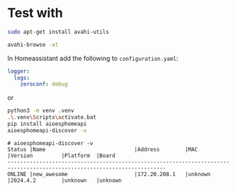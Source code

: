 # Test with

```bash
sudo apt-get install avahi-utils

avahi-browse -at

```

In Homeassistant add the following to `configuration.yaml`: 

```yaml
logger:
  logs:
    zeroconf: debug
```

or

```bash
python3 -m venv .venv
.\.venv\Scripts\activate.bat
pip install aioesphomeapi
aioesphomeapi-discover -v
```

```
# aioesphomeapi-discover -v
Status |Name                            |Address        |MAC         |Version         |Platform  |Board
------------------------------------------------------------------------------------------------------------------------
ONLINE |new_awesome                     |172.20.208.1   |unknown     |2024.4.2        |unknown   |unknown
```